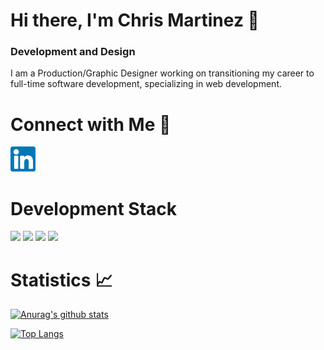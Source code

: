 # Hi there, I'm Chris Martinez 👋

### Development and Design

I am a Production/Graphic Designer working on transitioning my career to full-time software development, specializing in web development.

# Connect with Me 🤝

[<img src='https://raw.githubusercontent.com/chrisMartinezDesign/chrisMartinezDesign/main/linkedin.svg' alt='linkedin' height='40'>](https://www.linkedin.com/in/chrisMartinezDesign/) 

# Development Stack

![](https://img.shields.io/badge/HTML-239120?style=for-the-badge&logo=html5&logoColor=white)
![](https://img.shields.io/badge/CSS-239120?&style=for-the-badge&logo=css3&logoColor=white)
![](https://img.shields.io/badge/JavaScript-F7DF1E?style=for-the-badge&logo=javascript&logoColor=black)
![](https://img.shields.io/badge/Python-3776AB?style=for-the-badge&logo=python&logoColor=white)

# Statistics 📈

[![Anurag's github stats](https://github-readme-stats.vercel.app/api?username=chrisMartinezDesign)](https://github.com/anuraghazra/github-readme-stats)

[![Top Langs](https://github-readme-stats.vercel.app/api/top-langs/?username=chrisMartinezDesign)](https://github.com/yushi1007)


<!--
**ChrisMartinezDesign/ChrisMartinezDesign** is a ✨ _special_ ✨ repository because its `README.md` (this file) appears on your GitHub profile.

Here are some ideas to get you started:

- 🔭 I’m currently working on ...
- 🌱 I’m currently learning ...
- 👯 I’m looking to collaborate on ...
- 🤔 I’m looking for help with ...
- 💬 Ask me about ...
- 📫 How to reach me: ...
- 😄 Pronouns: ...
- ⚡ Fun fact: ...
-->
